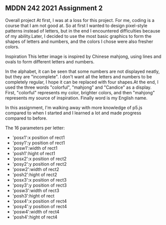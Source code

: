 ## MDDN 242 2021 Assignment 2
Overall project
At first, I was at a loss for this project. For me, coding is a course that I am not good at. So at first I wanted to design pixel-style patterns instead of letters, but in the end I encountered difficulties because of my ability.Later, I decided to use the most basic graphics to form the shapes of letters and numbers, and the colors I chose were also fresher colors.

Inspiration
This letter image is inspired by Chinese mahjong, using lines and ovals to form different letters and numbers.

In the alphabet, it can be seen that some numbers are not displayed neatly, but they are "incomplete". I don't want all the letters and numbers to be completely regular, I hope it can be replaced with four shapes.At the end, I used the three words "colorful", "mahjong" and "Candice" as a display. First, "colorful" represents my color, brighter colors, and then "mahjong" represents my source of inspiration. Finally word is my English name.

In this assignment, I'm walking away with more knowledge of p5.js compared to when I started and I learned a lot and made progress compared to before.

The 16 parameters per letter:
  * 'posx1':x position of rect1
  * 'posy1':y position of rect1
  * 'posw1':width of rect1
  * 'posh1':hight of rect1
  * 'posx2':x position of rect2
  * 'posy2':y position of rect2
  * 'posw2':width of rect2
  * 'posh2':hight of rect2
  * 'posx3':x position of rect3
  * 'posy3':y position of rect3
  * 'posw3':width of rect3
  * 'posh3':hight of rect
  * 'posx4':x position of rect4
  * 'posy4':y position of rect4
  * 'posw4':width of rect4
  * 'posh4':hight of rect4
